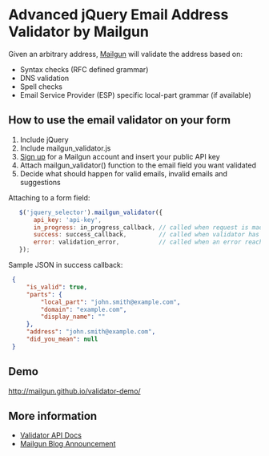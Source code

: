 # Advanced jQuery Email Address Validator by Mailgun

Given an arbitrary address, [Mailgun](http://www.mailgun.com) will validate the address based on:
* Syntax checks (RFC defined grammar)
* DNS validation
* Spell checks
* Email Service Provider (ESP) specific local-part grammar (if available)

## How to use the email validator on your form

1. Include jQuery
2. Include mailgun_validator.js
3. [Sign up](https://mailgun.com/signup) for a Mailgun account and insert your public API key
4. Attach mailgun_validator() function to the email field you want validated
5. Decide what should happen for valid emails, invalid emails and suggestions

Attaching to a form field:
```Javascript
   $('jquery_selector').mailgun_validator({
       api_key: 'api-key',
       in_progress: in_progress_callback, // called when request is made to validator
       success: success_callback,         // called when validator has returned
       error: validation_error,           // called when an error reaching the validator has occured
   });
```

Sample JSON in success callback:
```JSON
 {
     "is_valid": true,
     "parts": {
         "local_part": "john.smith@example.com",
         "domain": "example.com",
         "display_name": ""
     },
     "address": "john.smith@example.com",
     "did_you_mean": null
 }
```

## Demo

http://mailgun.github.io/validator-demo/

## More information

* [Validator API Docs](http://documentation.mailgun.com/api-email-validation.html)
* [Mailgun Blog Announcement](http://blog.mailgun.com/post/free-email-validation-api-for-web-forms/)
